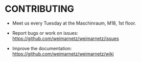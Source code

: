# CONTRIBUTING

- Meet us every Tuesday at the Maschinraum, M18, 1st floor. 

- Report bugs or work on issues: https://github.com/weimarnetz/weimarnetz/issues 

- Improve the documentation: https://github.com/weimarnetz/weimarnetz/wiki 

